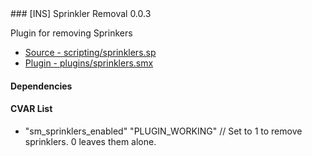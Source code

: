 <a name="sprinklers">
### [INS] Sprinkler Removal 0.0.3

Plugin for removing Sprinkers
 * [Source - scripting/sprinklers.sp](https://github.com/jaredballou/insurgency-sourcemod/blob/master/scripting/sprinklers.sp?raw=true)
 * [Plugin - plugins/sprinklers.smx](https://github.com/jaredballou/insurgency-sourcemod/blob/master/plugins/sprinklers.smx?raw=true)

#### Dependencies


#### CVAR List

 * "sm_sprinklers_enabled" "PLUGIN_WORKING" // Set to 1 to remove sprinklers. 0 leaves them alone.

